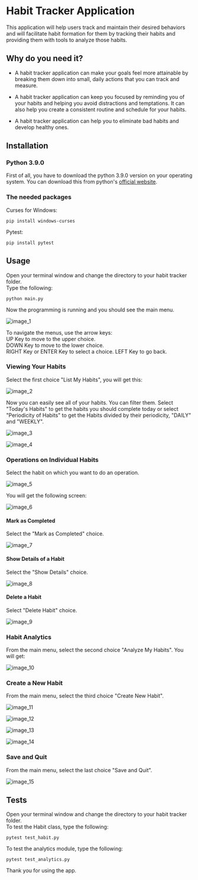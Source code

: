 # Habit Tracker Application

This application will help users track and maintain their desired behaviors and will facilitate habit formation for them by tracking their 
habits and providing them with tools to analyze those habits. 


## Why do you need it?

- A habit tracker application can make your goals feel more attainable by breaking them down into small, daily actions that you can track and measure.

- A habit tracker application can keep you focused by reminding you of your habits and helping you avoid distractions and temptations. It can also help you create a consistent routine and schedule for your habits.

- A habit tracker application can help you to eliminate bad habits and develop healthy ones.


## Installation

### Python 3.9.0 
First of all, you have to download the python 3.9.0 version on your operating system. You can download this from python's [official website](https://www.python.org/downloads/).

### The needed packages

Curses for Windows:
````commandline
pip install windows-curses
````

Pytest:
````commandline
pip install pytest
```` 


## Usage

Open your terminal window and change the directory to your habit tracker folder.  
Type the following:

````commandline
python main.py
````

Now the programming is running and you should see the main menu.  

![image_1](https://github.com/NicolasAbboud/Habit-Tracker/assets/143742395/ff825ed6-051e-49a9-aefd-d51be36e8e1b)  

To navigate the menus, use the arrow keys:  
UP Key to move to the upper choice.  
DOWN Key to move to the lower choice.  
RIGHT Key or ENTER Key to select a choice.
LEFT Key to go back.

### Viewing Your Habits
Select the first choice "List My Habits", you will get this:  

![image_2](https://github.com/NicolasAbboud/Habit-Tracker/assets/143742395/6c34c4e8-7ee5-4455-98cd-c005075045d8)  

Now you can easily see all of your habits. You can filter them. Select "Today's Habits" to get the habits you should complete today or select "Periodicity of Habits" to get the Habits divided by their periodicity, "DAILY" and "WEEKLY".

![image_3](https://github.com/NicolasAbboud/Habit-Tracker/assets/143742395/c75bd93c-0889-4d02-95b0-fe0dd477d0f6)  

![image_4](https://github.com/NicolasAbboud/Habit-Tracker/assets/143742395/fd190f36-3165-438d-8406-d61d94da7aec)  

### Operations on Individual Habits
Select the habit on which you want to do an operation.  

![image_5](https://github.com/NicolasAbboud/Habit-Tracker/assets/143742395/c32500c8-e7a6-457a-ab68-713d5b553174)  

You will get the following screen:  

![image_6](https://github.com/NicolasAbboud/Habit-Tracker/assets/143742395/b9c82d64-cc22-4e02-8527-1a4748630f2d)  

#### Mark as Completed
Select the "Mark as Completed" choice.

![image_7](https://github.com/NicolasAbboud/Habit-Tracker/assets/143742395/738ebe2a-e0c4-4835-b314-de9744271008)  

#### Show Details of a Habit
Select the "Show Details" choice.  

![image_8](https://github.com/NicolasAbboud/Habit-Tracker/assets/143742395/374e3000-ed78-4f7a-8d6c-c376dc20c77c)  

#### Delete a Habit
Select "Delete Habit" choice.  

![image_9](https://github.com/NicolasAbboud/Habit-Tracker/assets/143742395/64e9b219-1887-41d7-8ce9-002fe0aa4ec5)  

### Habit Analytics
From the main menu, select the second choice "Analyze My Habits". You will get:  

![image_10](https://github.com/NicolasAbboud/Habit-Tracker/assets/143742395/e859ff6c-e2ed-46f9-82fe-61b2ca9ef6ff)  

### Create a New Habit
From the main menu, select the third choice "Create New Habit".  

![image_11](https://github.com/NicolasAbboud/Habit-Tracker/assets/143742395/58846d22-5862-4847-9627-7c846182cbae)  

![image_12](https://github.com/NicolasAbboud/Habit-Tracker/assets/143742395/1464d0e1-aaf9-4077-96d2-99ab67138d35)  

![image_13](https://github.com/NicolasAbboud/Habit-Tracker/assets/143742395/1dac3da6-e6b5-4036-9d7c-91db094cdb0d)  

![image_14](https://github.com/NicolasAbboud/Habit-Tracker/assets/143742395/0af09bc7-0c11-4939-937e-621aa1a3c6a1)  

### Save and Quit
From the main menu, select the last choice "Save and Quit".

![image_15](https://github.com/NicolasAbboud/Habit-Tracker/assets/143742395/975645cf-45a4-4eff-bfcb-e5953611258f)  



## Tests

Open your terminal window and change the directory to your habit tracker folder.  
To test the Habit class, type the following:  

````commandline
pytest test_habit.py
````

To test the analytics module, type the following:  

````commandline
pytest test_analytics.py
````

Thank you for using the app.



